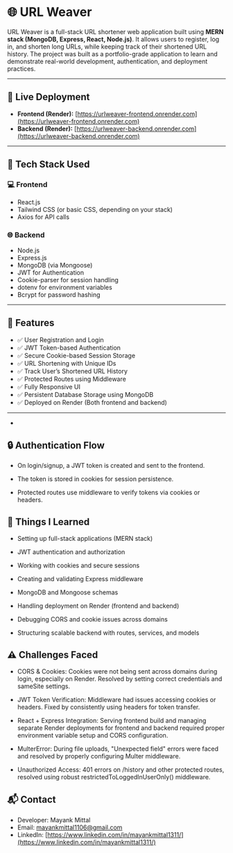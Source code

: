 # 🌐 URL Weaver

URL Weaver is a full-stack URL shortener web application built using **MERN stack (MongoDB, Express, React, Node.js)**. It allows users to register, log in, and shorten long URLs, while keeping track of their shortened URL history. The project was built as a portfolio-grade application to learn and demonstrate real-world development, authentication, and deployment practices.

---

## 🚀 Live Deployment

- **Frontend (Render):** [https://urlweaver-frontend.onrender.com](https://urlweaver-frontend.onrender.com)
- **Backend (Render):** [https://urlweaver-backend.onrender.com](https://urlweaver-backend.onrender.com)

---

## 📁 Tech Stack Used

### 💻 Frontend
- React.js
- Tailwind CSS (or basic CSS, depending on your stack)
- Axios for API calls

### 🌐 Backend
- Node.js
- Express.js
- MongoDB (via Mongoose)
- JWT for Authentication
- Cookie-parser for session handling
- dotenv for environment variables
- Bcrypt for password hashing

---

## 🔐 Features

- ✅ User Registration and Login
- ✅ JWT Token-based Authentication
- ✅ Secure Cookie-based Session Storage
- ✅ URL Shortening with Unique IDs
- ✅ Track User’s Shortened URL History
- ✅ Protected Routes using Middleware
- ✅ Fully Responsive UI
- ✅ Persistent Database Storage using MongoDB
- ✅ Deployed on Render (Both frontend and backend)

---
- 

## 🔒 Authentication Flow
- On login/signup, a JWT token is created and sent to the frontend.

- The token is stored in cookies for session persistence.

- Protected routes use middleware to verify tokens via cookies or headers.

## 🧠 Things I Learned
- Setting up full-stack applications (MERN stack)

- JWT authentication and authorization

- Working with cookies and secure sessions

- Creating and validating Express middleware

- MongoDB and Mongoose schemas

- Handling deployment on Render (frontend and backend)

- Debugging CORS and cookie issues across domains

- Structuring scalable backend with routes, services, and models

## ⚠️ Challenges Faced
- CORS & Cookies: Cookies were not being sent across domains during login, especially on Render. Resolved by setting correct credentials and sameSite settings.

- JWT Token Verification: Middleware had issues accessing cookies or headers. Fixed by consistently using headers for token transfer.

- React + Express Integration: Serving frontend build and managing separate Render deployments for frontend and backend required proper environment variable setup and CORS configuration.

- MulterError: During file uploads, "Unexpected field" errors were faced and resolved by properly configuring Multer middleware.

- Unauthorized Access: 401 errors on /history and other protected routes, resolved using robust restrictedToLoggedInUserOnly() middleware.

## 📬 Contact
- Developer: Mayank Mittal
- Email: mayankmittal1106@gmail.com
- LinkedIn: [https://www.linkedin.com/in/mayankmittal1311/](https://www.linkedin.com/in/mayankmittal1311/)